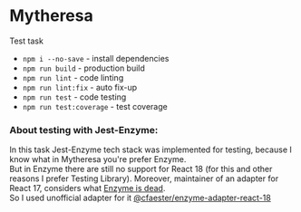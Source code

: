 # Mytheresa

Test task

- `npm i --no-save` - install dependencies
- `npm run build` - production build
- `npm run lint` - code linting
- `npm run lint:fix` - auto fix-up
- `npm run test` - code testing
- `npm run test:coverage` - test coverage

<h3>About testing with Jest-Enzyme:</h3>
<p>
    In this task Jest-Enzyme tech stack was implemented for testing, 
    because I know what in Mytheresa you're prefer Enzyme. <br>
    But in Enzyme there are still no support for React 18 (for this and other reasons I prefer Testing Library). 
    Moreover, maintainer of an adapter for React 17, considers what 
    <a href="https://dev.to/wojtekmaj/enzyme-is-dead-now-what-ekl" target="_blank">Enzyme is dead</a>. <br> 
    So I used unofficial adapter for it <a href="https://www.npmjs.com/package/@cfaester/enzyme-adapter-react-18" target="_blank">@cfaester/enzyme-adapter-react-18</a> 
</p>

